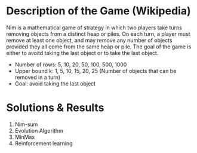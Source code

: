 # Description of the Game (Wikipedia)
Nim is a mathematical game of strategy in which two players take turns removing objects from a distinct heap or piles. On each turn, a player must remove at least one object, and may remove any number of objects provided they all come from the same heap or pile. The goal of the game is either to avoitd taking the last object or to take the last object.
- Number of rows: 5, 10, 20, 50, 100, 500, 1000
- Upper bound k: 1, 5, 10, 15, 20, 25 (Number of objects that can be removed in a turn)
- Goal: avoid taking the last object
# Solutions & Results
1) Nim-sum
2) Evolution Algorithm
3) MinMax
4) Reinforcement learning
